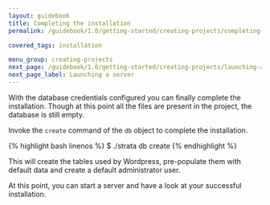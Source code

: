 ```yaml
---
layout: guidebook
title: Completing the installation
permalink: /guidebook/1.0/getting-started/creating-projects/completing-the-installation/

covered_tags: installation

menu_group: creating-projects
next_page: /guidebook/1.0/getting-started/creating-projects/launching-a-server/
next_page_label: Launching a server
---
```


With the database credentials configured you can finally complete the installation. Though at this point all the files are present in the project, the database is still empty.

Invoke the `create` command of the `db` object to complete the installation.

{% highlight bash linenos %}
$ ./strata db create
{% endhighlight %}

This will create the tables used by Wordpress, pre-populate them with default data and create a default administrator user.

At this point, you can start a server and have a look at your successful installation.


